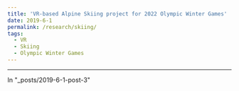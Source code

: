 ```yaml
---
title: 'VR-based Alpine Skiing project for 2022 Olympic Winter Games'
date: 2019-6-1
permalink: /research/skiing/
tags:
  - VR
  - Skiing
  - Olympic Winter Games
---
```


---

In "_posts/2019-6-1-post-3"